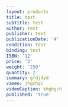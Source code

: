 ```yaml
---
layout: products
title: test
subTitle: test
author: test
publisher: test
publicationDate: '4'
condition: test
binding: test
ISBN: '12'
price: '3'
weight: '250'
quantity: 2
summary: gfdjdyd
vimeo: jhgchgc
videoCaption: khghgch
published: 'true'
---
```


